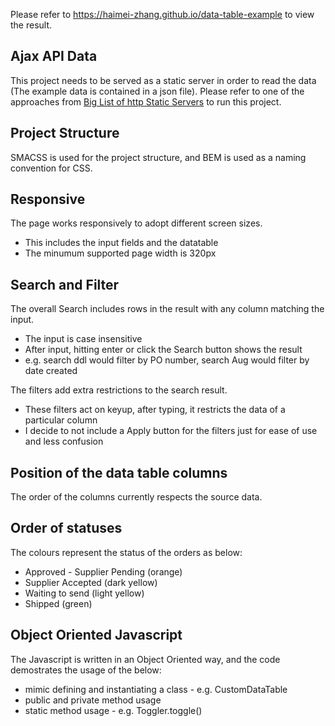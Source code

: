 Please refer to https://haimei-zhang.github.io/data-table-example to view the result.

## Ajax API Data
This project needs to be served as a static server in order to read the data (The example data is contained in a json file).
Please refer to one of the approaches from [Big List of http Static Servers](https://gist.github.com/willurd/5720255) to run this project.

## Project Structure
SMACSS is used for the project structure, and BEM is used as a naming convention for CSS.

## Responsive
The page works responsively to adopt different screen sizes.
* This includes the input fields and the datatable
* The minumum supported page width is 320px

## Search and Filter
The overall Search includes rows in the result with any column matching the input.
* The input is case insensitive
* After input, hitting enter or click the Search button shows the result
* e.g. search ddl would filter by PO number, search Aug would filter by date created

The filters add extra restrictions to the search result.
* These filters act on keyup, after typing, it restricts the data of a particular column
* I decide to not include a Apply button for the filters just for ease of use and less confusion

## Position of the data table columns
The order of the columns currently respects the source data.

## Order of statuses
The colours represent the status of the orders as below:
* Approved - Supplier Pending (orange)
* Supplier Accepted (dark yellow)
* Waiting to send (light yellow)
* Shipped (green)

## Object Oriented Javascript
The Javascript is written in an Object Oriented way, and the code demostrates the usage of the below:
* mimic defining and instantiating a class - e.g. CustomDataTable
* public and private method usage
* static method usage - e.g. Toggler.toggle()
